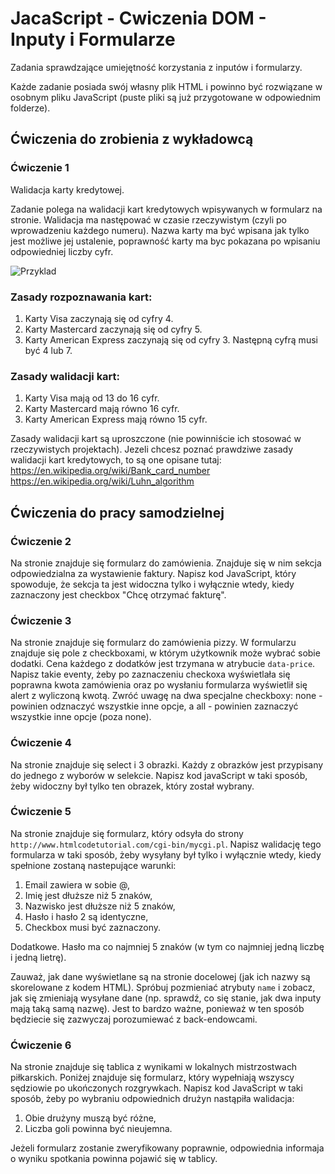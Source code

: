 # JacaScript - Cwiczenia DOM - Inputy i Formularze

Zadania sprawdzające umiejętność korzystania z inputów i formularzy.

Każde zadanie posiada swój własny plik HTML i powinno być rozwiązane w osobnym pliku JavaScript (puste pliki są już przygotowane w odpowiednim folderze).

## Ćwiczenia do zrobienia z wykładowcą

### Ćwiczenie 1
Walidacja karty kredytowej.

Zadanie polega na walidacji kart kredytowych wpisywanych w formularz na stronie. Walidacja ma następować w czasie rzeczywistym (czyli po wprowadzeniu każdego numeru).
Nazwa karty ma być wpisana jak tylko jest możliwe jej ustalenie, poprawność karty ma byc pokazana po wpisaniu odpowiedniej liczby cyfr. 

![Przyklad](task_assets/credit_card.png)

### Zasady rozpoznawania kart:
 1. Karty Visa zaczynają się od cyfry 4.
 2. Karty Mastercard zaczynają się od cyfry 5.
 3. Karty American Express zaczynają się od cyfry 3. Następną cyfrą musi być 4 lub 7.

### Zasady walidacji kart:
 1. Karty Visa mają od 13 do 16 cyfr.
 2. Karty Mastercard mają równo 16 cyfr.
 3. Karty American Express mają równo 15 cyfr.

Zasady walidacji kart są uproszczone (nie powinniście ich stosować w rzeczywistych projektach).
Jezeli chcesz poznać prawdziwe zasady walidacji kart kredytowych, to są one opisane tutaj: 
https://en.wikipedia.org/wiki/Bank_card_number
https://en.wikipedia.org/wiki/Luhn_algorithm


## Ćwiczenia do pracy samodzielnej

### Ćwiczenie 2

Na stronie znajduje się formularz do zamówienia. Znajduje się w nim sekcja odpowiedzialna za wystawienie faktury. 
Napisz kod JavaScript, który spowoduje, że sekcja ta jest widoczna tylko i wyłącznie wtedy, kiedy zaznaczony jest checkbox "Chcę otrzymać fakturę".

### Ćwiczenie 3
Na stronie znajduje się formularz do zamówienia pizzy. W formularzu znajduje się pole z checkboxami, w którym użytkownik może wybrać sobie dodatki. 
Cena każdego z dodatków jest trzymana w atrybucie ```data-price```. 
Napisz takie eventy, żeby po zaznaczeniu checkoxa wyświetlała się poprawna kwota zamówienia oraz po wysłaniu formularza wyświetlił się alert z wyliczoną kwotą.
Zwróć uwagę na dwa specjalne checkboxy: none - powinien odznaczyć wszystkie inne opcje, a all - powinien zaznaczyć wszystkie inne opcje (poza none).

### Ćwiczenie 4
Na stronie znajduje się select i 3 obrazki. 
Każdy z obrazków jest przypisany do jednego z wyborów w selekcie. Napisz kod javaScript w taki sposób, żeby widoczny był tylko ten obrazek, który został wybrany.

### Ćwiczenie 5
Na stronie znajduje się formularz, który odsyła do strony ```http://www.htmlcodetutorial.com/cgi-bin/mycgi.pl```.
Napisz walidację tego formularza w taki sposób, żeby wysyłany był tylko i wyłącznie wtedy, kiedy spełnione zostaną nastepujące warunki:
 1. Email zawiera w sobie @,
 2. Imię jest dłuższe niż 5 znaków,
 3. Nazwisko jest dłuższe niż 5 znaków,
 4. Hasło i hasło 2 są identyczne,
 5. Checkbox musi być zaznaczony.

Dodatkowe. Hasło ma co najmniej 5 znaków (w tym co najmniej jedną liczbę i jedną lietrę).

Zauważ, jak dane wyświetlane są na stronie docelowej (jak ich nazwy są skorelowane z kodem HTML). Spróbuj pozmieniać atrybuty ```name``` i zobacz, jak się zmieniają wysyłane dane (np. sprawdź, co się stanie, jak dwa inputy mają taką samą nazwę).
Jest to bardzo ważne, ponieważ w ten sposób będziecie się zazwyczaj porozumiewać z back-endowcami.

### Ćwiczenie 6
Na stronie znajduje się tablica z wynikami w lokalnych mistrzostwach piłkarskich. Poniżej znajduje się formularz, który wypełniają wszyscy sędziowie po ukończonych rozgrywkach.
Napisz kod JavaScript w taki sposób, żeby po wybraniu odpowiednich drużyn nastąpiła walidacja:
 1. Obie drużyny muszą być różne,
 2. Liczba goli powinna być nieujemna.

Jeżeli formularz zostanie zweryfikowany poprawnie, odpowiednia informaja o wyniku spotkania powinna pojawić się w tablicy.